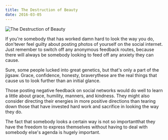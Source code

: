 ```yaml
---
title: The Destruction of Beauty
date: 2016-03-05
---
```


![The Destruction of Beauty](https://source.unsplash.com/0gkw_9fy0eQ/1600x900)

If you're somebody that has worked damn hard to look the way you do, don'tever feel guilty about posting photos of yourself on the social internet. Just remember to switch off any anonymous feedback routes, because there will always be somebody looking to feed off any anxiety they can cause.

Sure, some people lucked into great genetics, but that's only a part of the jigsaw. Grace, confidence, honesty, braverythese are the real things that cause us to look further than an initial glance.

Those posting negative feedback on social networks would do well to learn a little about grace, humility, manners, and kindness. They might also consider directing their energies in more positive directions than tearing down those that have invested hard work and sacrifice in looking the way they do.

The fact that somebody looks a certain way is not so importantthat they have the freedom to express themselves without having to deal with somebody else's agenda is hugely important.